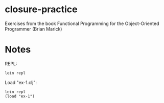closure-practice
================

Exercises from the book Functional Programming for the Object-Oriented Programmer (Brian Marick)

Notes
=====

REPL:

    lein repl

Load "ex-1.clj":

    lein repl
    (load "ex-1")